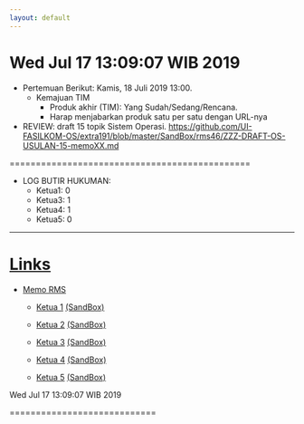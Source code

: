 ```yaml
---
layout: default
---
```


Wed Jul 17 13:09:07 WIB 2019
============================ 

* Pertemuan Berikut: Kamis, 18 Juli 2019 13:00.
  * Kemajuan TIM
    * Produk akhir (TIM): Yang Sudah/Sedang/Rencana.
    * Harap menjabarkan produk satu per satu dengan URL-nya
* REVIEW: draft 15 topik Sistem Operasi.
  https://github.com/UI-FASILKOM-OS/extra191/blob/master/SandBox/rms46/ZZZ-DRAFT-OS-USULAN-15-memoXX.md
   
==============================================

* LOG BUTIR HUKUMAN:
  * Ketua1: 0
  * Ketua3: 1
  * Ketua4: 1
  * Ketua5: 0

<hr>

# [Links](https://extra191.vlsm.org)

- [Memo RMS](
   https://github.com/UI-FASILKOM-OS/extra191/tree/master/SandBox/rms46/)

  - [Ketua 1](
     https://SeedSider.github.io/extra191/)
    [(SandBox)](
     https://github.com/SeedSider/extra191/tree/master/SandBox/SeedSider/)

  - [Ketua 2](
     https://zeeblader.github.io/extra191/)
    [(SandBox)](
     https://github.com/zeeblader/extra191/tree/master/SandBox/zeeblader/)

  - [Ketua 3](
     https://ihsanauliaa.github.io/extra191/)
    [(SandBox)](
     https://github.com/ihsanauliaa/extra191/tree/master/SandBox/ihsanauliaa/)

  - [Ketua 4](
     https://andriansyahp.github.io/extra191/)
    [(SandBox)](
     https://github.com/andriansyahp/extra191/tree/master/SandBox/andriansyahp/)

  - [Ketua 5](
     https://arriski.github.io/extra191/)
    [(SandBox)](
     https://github.com/arriski/extra191/tree/master/SandBox/arriski/)


Wed Jul 17 13:09:07 WIB 2019

============================

